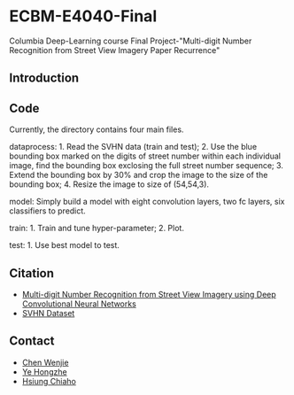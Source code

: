 # ECBM-E4040-Final
Columbia Deep-Learning course Final Project-"Multi-digit Number Recognition from Street View Imagery Paper Recurrence"

## Introduction

## Code
Currently, the directory contains four main files.

dataprocess: 1. Read the SVHN data (train and test); 2. Use the blue bounding box marked on the digits of street number within each individual image, find the bounding box exclosing the full street number sequence; 3. Extend the bounding box by 30% and crop the image to the size of the bounding box; 4. Resize the image to size of (54,54,3).

model: Simply build a model with eight convolution layers, two fc layers, six classifiers to predict.

train: 1. Train and tune hyper-parameter; 2. Plot.

test: 1. Use best model to test.

## Citation
- [Multi-digit Number Recognition from Street View Imagery using Deep Convolutional Neural Networks](https://arxiv.org/pdf/1312.6082.pdf)
- [SVHN Dataset](http://ufldl.stanford.edu/housenumbers/)
## Contact

- [Chen Wenjie](https://github.com/JACKCHEN96)
- [Ye Hongzhe](https://github.com/hy2610)
- [Hsiung Chiaho](https://github.com/https://github.com/bearbaby1123)
